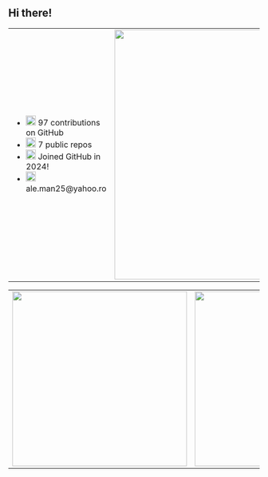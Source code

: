 ## Hi there!

<!--
**Man-Alexandra/Man-Alexandra** is a ✨ _special_ ✨ repository because its `README.md` (this file) appears on your GitHub profile.

Here are some ideas to get you started:

- 🔭 I’m currently working on ...
- 🌱 I’m currently learning ...
- 👯 I’m looking to collaborate on ...
- 🤔 I’m looking for help with ...
- 💬 Ask me about ...
- 📫 How to reach me: ...
- 😄 Pronouns: ...
- ⚡ Fun fact: ...
-->
<table>
<tr>
    <td>
      <ul>
        <li><img src="https://cdn-icons-png.flaticon.com/128/733/733553.png" width="20"/> 97 <!--(https://badges.pufler.dev/commits/all/Man-Alexandra)-->contributions on GitHub</li>
        <li><img src="https://cdn-icons-png.flaticon.com/128/9168/9168210.png" width="20"/> 7 public repos <!--(https://github.com/Man-Alexandra?tab=repositories)--></li>
        <li><img src="https://cdn-icons-png.flaticon.com/128/7471/7471685.png" width="20"/> Joined GitHub in 2024! <!--(https://badges.pufler.dev/years/Man-Alexandra)--></li>
        <li><img src="https://cdn-icons-png.flaticon.com/128/2530/2530217.png" width="20"/> ale.man25@yahoo.ro</li>
      </ul>
    </td>
    <td>
        <img src="https://github-readme-activity-graph.vercel.app/graph?username=Man-Alexandra&theme=react-dark" width="500"/>
    </td>
  </tr>
</table>
<table>
    <tr>
        <td>
            <img src="https://github-readme-stats.vercel.app/api/top-langs/?username=Man-Alexandra&layout=compact&theme=dark&count_private=true" width="350"/>
        </td>
        <td>
            <img src="https://github-readme-stats.vercel.app/api?username=Man-Alexandra&show_icons=true&count_private=true&theme=dark&icon_color=#52949d" width="350"/>
        </td>
    </tr>
</table>



